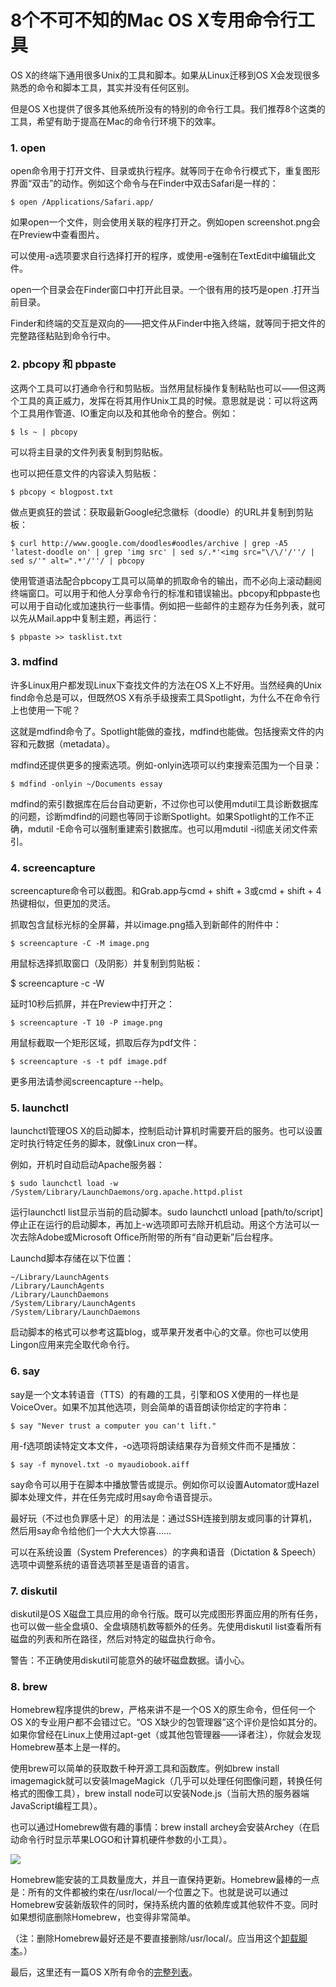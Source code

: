 8个不可不知的Mac OS X专用命令行工具
===================================

OS X的终端下通用很多Unix的工具和脚本。如果从Linux迁移到OS X会发现很多熟悉的命令和脚本工具，其实并没有任何区别。

但是OS X也提供了很多其他系统所没有的特别的命令行工具。我们推荐8个这类的工具，希望有助于提高在Mac的命令行环境下的效率。

### 1. open

open命令用于打开文件、目录或执行程序。就等同于在命令行模式下，重复图形界面“双击”的动作。例如这个命令与在Finder中双击Safari是一样的：

    $ open /Applications/Safari.app/

如果open一个文件，则会使用关联的程序打开之。例如open screenshot.png会在Preview中查看图片。

可以使用-a选项要求自行选择打开的程序，或使用-e强制在TextEdit中编辑此文件。

open一个目录会在Finder窗口中打开此目录。一个很有用的技巧是open .打开当前目录。

Finder和终端的交互是双向的——把文件从Finder中拖入终端，就等同于把文件的完整路径粘贴到命令行中。

### 2. pbcopy 和 pbpaste

这两个工具可以打通命令行和剪贴板。当然用鼠标操作复制粘贴也可以——但这两个工具的真正威力，发挥在将其用作Unix工具的时候。意思就是说：可以将这两个工具用作管道、IO重定向以及和其他命令的整合。例如：

    $ ls ~ | pbcopy

可以将主目录的文件列表复制到剪贴板。

也可以把任意文件的内容读入剪贴板：

    $ pbcopy < blogpost.txt

做点更疯狂的尝试：获取最新Google纪念徽标（doodle）的URL并复制到剪贴板：

    $ curl http://www.google.com/doodles#oodles/archive | grep -A5 'latest-doodle on' | grep 'img src' | sed s/.*'<img src="\/\/'/''/ | sed s/'" alt=".*'/''/ | pbcopy

使用管道语法配合pbcopy工具可以简单的抓取命令的输出，而不必向上滚动翻阅终端窗口。可以用于和他人分享命令行的标准和错误输出。pbcopy和pbpaste也可以用于自动化或加速执行一些事情。例如把一些邮件的主题存为任务列表，就可以先从Mail.app中复制主题，再运行：

    $ pbpaste >> tasklist.txt

### 3. mdfind

许多Linux用户都发现Linux下查找文件的方法在OS X上不好用。当然经典的Unix find命令总是可以，但既然OS X有杀手级搜索工具Spotlight，为什么不在命令行上也使用一下呢？

这就是mdfind命令了。Spotlight能做的查找，mdfind也能做。包括搜索文件的内容和元数据（metadata）。

mdfind还提供更多的搜索选项。例如-onlyin选项可以约束搜索范围为一个目录：

    $ mdfind -onlyin ~/Documents essay

mdfind的索引数据库在后台自动更新，不过你也可以使用mdutil工具诊断数据库的问题，诊断mdfind的问题也等同于诊断Spotlight。如果Spotlight的工作不正确，mdutil -E命令可以强制重建索引数据库。也可以用mdutil -i彻底关闭文件索引。

### 4. screencapture

screencapture命令可以截图。和Grab.app与cmd + shift + 3或cmd + shift + 4热键相似，但更加的灵活。

抓取包含鼠标光标的全屏幕，并以image.png插入到新邮件的附件中：

    $ screencapture -C -M image.png 

用鼠标选择抓取窗口（及阴影）并复制到剪贴板：

$ screencapture -c -W

延时10秒后抓屏，并在Preview中打开之：

    $ screencapture -T 10 -P image.png

用鼠标截取一个矩形区域，抓取后存为pdf文件：

    $ screencapture -s -t pdf image.pdf

更多用法请参阅screencapture --help。

### 5. launchctl

launchctl管理OS X的启动脚本，控制启动计算机时需要开启的服务。也可以设置定时执行特定任务的脚本，就像Linux cron一样。

例如，开机时自动启动Apache服务器：

    $ sudo launchctl load -w /System/Library/LaunchDaemons/org.apache.httpd.plist

运行launchctl list显示当前的启动脚本。sudo launchctl unload [path/to/script]停止正在运行的启动脚本，再加上-w选项即可去除开机启动。用这个方法可以一次去除Adobe或Microsoft Office所附带的所有“自动更新”后台程序。

Launchd脚本存储在以下位置：

    ~/Library/LaunchAgents    
    /Library/LaunchAgents          
    /Library/LaunchDaemons
    /System/Library/LaunchAgents
    /System/Library/LaunchDaemons

启动脚本的格式可以参考这篇blog，或苹果开发者中心的文章。你也可以使用Lingon应用来完全取代命令行。

### 6. say

say是一个文本转语音（TTS）的有趣的工具，引擎和OS X使用的一样也是VoiceOver。如果不加其他选项，则会简单的语音朗读你给定的字符串：

    $ say "Never trust a computer you can't lift."

用-f选项朗读特定文本文件，-o选项将朗读结果存为音频文件而不是播放：

    $ say -f mynovel.txt -o myaudiobook.aiff

say命令可以用于在脚本中播放警告或提示。例如你可以设置Automator或Hazel脚本处理文件，并在任务完成时用say命令语音提示。

最好玩（不过也负罪感十足）的用法是：通过SSH连接到朋友或同事的计算机，然后用say命令给他们一个大大大惊喜……

可以在系统设置（System Preferences）的字典和语音（Dictation & Speech）选项中调整系统的语音选项甚至是语音的语言。

### 7. diskutil

diskutil是OS X磁盘工具应用的命令行版。既可以完成图形界面应用的所有任务，也可以做一些全盘填0、全盘填随机数等额外的任务。先使用diskutil list查看所有磁盘的列表和所在路径，然后对特定的磁盘执行命令。

警告：不正确使用diskutil可能意外的破坏磁盘数据。请小心。

### 8. brew

Homebrew程序提供的brew，严格来讲不是一个OS X的原生命令，但任何一个OS X的专业用户都不会错过它。“OS X缺少的包管理器”这个评价是恰如其分的。如果你曾经在Linux上使用过apt-get（或其他包管理器——译者注），你就会发现Homebrew基本上是一样的。

使用brew可以简单的获取数千种开源工具和函数库。例如brew install imagemagick就可以安装ImageMagick（几乎可以处理任何图像问题，转换任何格式的图像工具），brew install node可以安装Node.js（当前大热的服务器端JavaScript编程工具）。

也可以通过Homebrew做有趣的事情：brew install archey会安装Archey（在启动命令行时显示苹果LOGO和计算机硬件参数的小工具）。

![](http://biangbiangpic.b0.upaiyun.com/blog/56594c5a2a5bbf749b6d97d06c6fcfc3.png)

Homebrew能安装的工具数量庞大，并且一直保持更新。Homebrew最棒的一点是：所有的文件都被约束在/usr/local/一个位置之下。也就是说可以通过Homebrew安装新版软件的同时，保持系统内置的依赖库或其他软件不变。同时如果想彻底删除Homebrew，也变得非常简单。

（注：删除Homebrew最好还是不要直接删除/usr/local/。应当用这个[卸载脚本](https://gist.github.com/mxcl/1173223)。）

最后，这里还有一篇OS X所有命令的[完整列表](http://ss64.com/osx/)。
